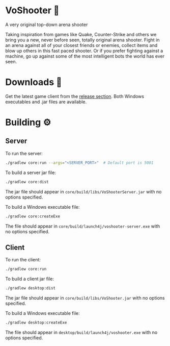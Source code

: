 # VoShooter 🔫

A very original top-down arena shooter

Taking inspiration from games like Quake, Counter-Strike and others we bring you a new, never before seen, totally original arena shooter. Fight in an arena against all of your closest friends or enemies, collect items and blow up others in this fast paced shooter. Or if you prefer fighting against a machine, go up against some of the most intelligent bots the world has ever seen.

# Downloads 🚀 
Get the latest game client from the [release section](https://github.com/gekoke/voshooter/releases). Both Windows executables and .jar files are available.

# Building ⚙️

## Server
To run the server:
```sh
./gradlew core:run --args="<SERVER_PORT>"  # Default port is 5001
```

To build a server jar file:
```sh
./gradlew core:dist
```
The jar file should appear in `core/build/libs/VoShooterServer.jar` with no options specified.

To build a Windows executable file:
```sh
./gradlew core:createExe
```
The file should appear in `core/build/launch4j/voshooter-server.exe` with no options specified.

## Client
To run the client:
```sh
./gradlew core:run
```

To build a client jar file:
```sh
./gradlew desktop:dist
```
The jar file should appear in `core/build/libs/VoShooter.jar` with no options specified.

To build a Windows executable file:
```sh
./gradlew desktop:createExe
```
The file should appear in `desktop/build/launch4j/voshooter.exe` with no options specified.

